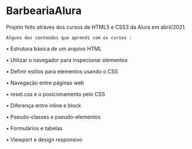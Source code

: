 # BarbeariaAlura

Projeto feito atráves dos cursos de HTML5 e CSS3 da Alura em abril/2021.

    Alguns dos conteúdos que aprendi com os cursos :

• Estrutura básica de um arquivo HTML

• Utilizar o navegador para inspecionar elementos

• Definir estilos para elementos usando o CSS

• Navegação entre páginas web

• reset.css e o posicionamento pelo CSS

• Diferença entre inline e block

• Pseudo-classes e pseudo-elementos

• Formulários e tabelas

• Viewport e design responsivo
